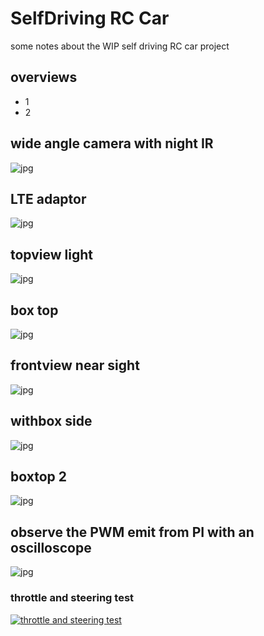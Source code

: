 # SelfDriving RC Car
some notes about the WIP self driving RC car project

## overviews
* 1
* 2

## wide angle camera with night IR
![jpg](./pics/frontlight.jpg)

## LTE adaptor
![jpg](./pics/lteadaptor.jpg)

## topview light
![jpg](./pics/topviewlight.jpg)

## box top
![jpg](./pics/withbox_top.jpg)

## frontview near sight
![jpg](./pics/frontview_near.jpg)

## withbox side
![jpg](./pics/withbox_side.jpg)

## boxtop 2
![jpg](./pics/withbox_top2.jpg)

## observe the PWM emit from PI with an oscilloscope
![jpg](./pics/oscpwm.jpg)

### throttle and steering test
[![throttle and steering test](http://img.youtube.com/vi/CEus_YnihXc/0.jpg)](https://www.youtube.com/watch?v=CEus_YnihXc)


